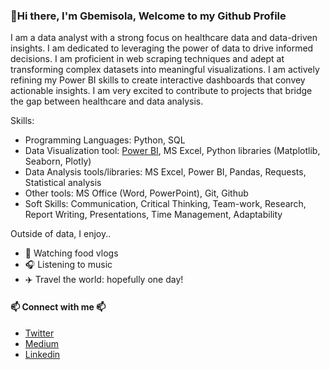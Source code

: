 ### 👋Hi there, I'm Gbemisola, Welcome to my Github Profile
I am a data analyst with a strong focus on healthcare data and data-driven insights. I am dedicated to leveraging the power of data to drive informed decisions. 
I am proficient in web scraping techniques and adept at transforming complex datasets into meaningful visualizations. 
I am actively refining my Power BI skills to create interactive dashboards that convey actionable insights. 
I am very excited to contribute to projects that bridge the gap between healthcare and data analysis.

Skills:
* Programming Languages: Python, SQL
* Data Visualization tool: [Power BI](https://www.novypro.com/profile_projects/gbemisola-adekoya), MS Excel, Python libraries (Matplotlib, Seaborn, Plotly)
* Data Analysis tools/libraries: MS Excel, Power BI, Pandas, Requests, Statistical analysis
* Other tools: MS Office (Word, PowerPoint), Git, Github
* Soft Skills: Communication, Critical Thinking, Team-work, Research, Report Writing, Presentations, Time 
Management, Adaptability


Outside of data, I enjoy..
* 🥣 Watching food vlogs
* 🎧 Listening to music
* ✈️ Travel the world: hopefully one day!


#### 📫 Connect with me 📫
* [Twitter](https://twitter.com/GbemiAdekoya)
* [Medium](https://medium.com/@gbemiadekoya)
* [Linkedin](https://www.linkedin.com/in/gbemisolaadekoya/)
